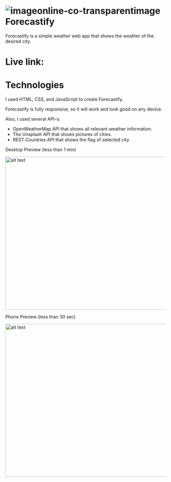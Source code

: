 # ![imageonline-co-transparentimage](https://github.com/nemanja-stosic/forecastify/assets/48128569/af94fcc3-c394-4581-8c71-6d1f82cb947b) Forecastify 

Forecastify is a simple weather web app that shows the weather of the desired city.

# Live link: 

# Technologies 

I used HTML, CSS, and JavaScript to create Forecastify. 

Forecastify is fully responsive, so it will work and look good on any device.

Also, I used several API-s:
<ul>
  <li>OpenWeatherMap API that shows all relevant weather information.</li>
  <li>The Unsplash API that shows pictures of cities.</li>
  <li>REST Countries API that shows the flag of selected city.</li>
</ul>

Desktop Preview (less than 1 min)

<img src="https://github.com/nemanja-stosic/forecastify/assets/48128569/e1b43d6c-2053-4b57-82dc-b6fa1e94a110" alt="alt text" width="854" height="480">

Phone Preview (less than 30 sec)

<img src="https://github.com/nemanja-stosic/forecastify/assets/48128569/b5e34bd8-0507-4853-8f78-9b1fb6d379c8" alt="alt text" width="854" height="480">
